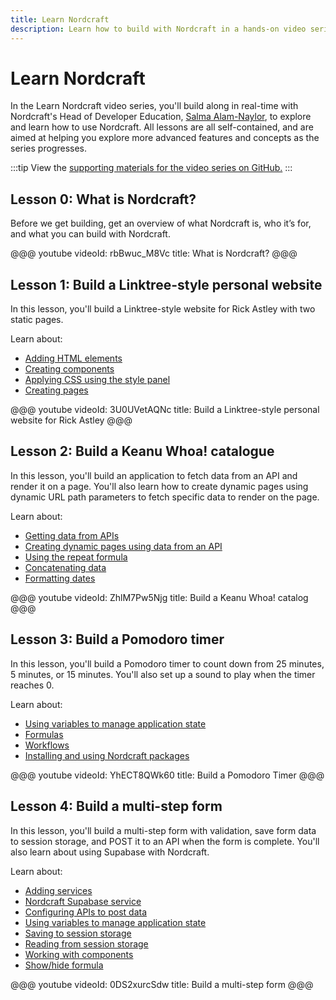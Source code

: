 ```yaml
---
title: Learn Nordcraft
description: Learn how to build with Nordcraft in a hands-on video series. Build along in real-time with our Head of Developer Education, Salma Alam-Naylor.
---
```


# Learn Nordcraft

In the Learn Nordcraft video series, you'll build along in real-time with Nordcraft's Head of Developer Education, [Salma Alam-Naylor](https://whitep4nth3r.com), to explore and learn how to use Nordcraft. All lessons are all self-contained, and are aimed at helping you explore more advanced features and concepts as the series progresses.

:::tip
View the [supporting materials for the video series on GitHub.](https://github.com/nordcraftengine/learn-nordcraft)
:::

## Lesson 0: What is Nordcraft?

Before we get building, get an overview of what Nordcraft is, who it’s for, and what you can build with Nordcraft.

@@@ youtube
videoId: rbBwuc_M8Vc
title: What is Nordcraft?
@@@

## Lesson 1: Build a Linktree-style personal website

In this lesson, you'll build a Linktree-style website for Rick Astley with two static pages.

Learn about:

- [Adding HTML elements](/the-editor/element-tree)
- [Creating components](/components/create-a-component)
- [Applying CSS using the style panel](/styling/styles-and-layout)
- [Creating pages](/pages/create-a-page)

@@@ youtube
videoId: 3U0UVetAQNc
title: Build a Linktree-style personal website for Rick Astley
@@@

## Lesson 2: Build a Keanu Whoa! catalogue

In this lesson, you'll build an application to fetch data from an API and render it on a page. You'll also learn how to create dynamic pages using dynamic URL path parameters to fetch specific data to render on the page.

Learn about:

- [Getting data from APIs](/connecting-data/working-with-apis)
- [Creating dynamic pages using data from an API](/pages/static-and-dynamic#dynamic-pages)
- [Using the repeat formula](/formulas/repeat-formula#repeat-formula)
- [Concatenating data](/references/formulas#concatenate)
- [Formatting dates](/references/formulas#format-date)

@@@ youtube
videoId: ZhlM7Pw5Njg
title: Build a Keanu Whoa! catalog
@@@

## Lesson 3: Build a Pomodoro timer

In this lesson, you'll build a Pomodoro timer to count down from 25 minutes, 5 minutes, or 15 minutes. You'll also set up a sound to play when the timer reaches 0.

Learn about:

- [Using variables to manage application state](/variables/overview)
- [Formulas](/formulas/overview)
- [Workflows](/workflows/overview)
- [Installing and using Nordcraft packages](/packages/overview)

@@@ youtube
videoId: YhECT8QWk60
title: Build a Pomodoro Timer
@@@

## Lesson 4: Build a multi-step form

In this lesson, you'll build a multi-step form with validation, save form data to session storage, and POST it to an API when the form is complete. You'll also learn about using Supabase with Nordcraft.

Learn about:

- [Adding services](/connecting-data/services)
- [Nordcraft Supabase service](/connecting-data/services#supabase)
- [Configuring APIs to post data](/connecting-data/working-with-apis#configure-api-requests)
- [Using variables to manage application state](/variables/overview)
- [Saving to session storage](/references/actions#save-to-session-storage)
- [Reading from session storage](/references/formulas#get-from-session-storage)
- [Working with components](/components/overview)
- [Show/hide formula](/formulas/show-hide-formula#show-hide-formula)

@@@ youtube
videoId: 0DS2xurcSdw
title: Build a multi-step form
@@@
